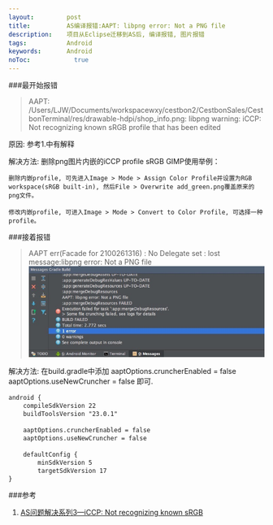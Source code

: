 ```yaml
---
layout:         post
title:          AS编译报错:AAPT: libpng error: Not a PNG file
description:    项目从Eclipse迁移到AS后, 编译报错, 图片报错
tags:           Android
keywords:       Android
noToc: 			  true
---
```


###最开始报错
>AAPT: /Users/LJW/Documents/workspacewxy/cestbon2/CestbonSales/CestbonTerminal/res/drawable-hdpi/shop_info.png: libpng warning: iCCP: Not recognizing known sRGB profile that has been edited

原因: 
参考1.中有解释

解决方法:
删除png图片内嵌的iCCP profile sRGB
GIMP使用举例：

```
删除内嵌profile, 可先进入Image > Mode > Assign Color Profile并设置为RGB workspace(sRGB built-in), 然后File > Overwrite add_green.png覆盖原来的png文件。

修改内嵌profile, 可进入Image > Mode > Convert to Color Profile, 可选择一种profile。
```

###接着报错
>AAPT err(Facade for 2100261316) : No Delegate set : lost message:libpng error: Not a PNG file
![H$R3}P8@3XD8F0T8LM{VN@6](/media/H$R3%7DP8@3XD8F0T8LM%7BVN@6.jpg)



解决方法:
在build.gradle中添加
	aaptOptions.cruncherEnabled = false
	aaptOptions.useNewCruncher = false
即可.

```
android {
	compileSdkVersion 22
	buildToolsVersion "23.0.1"

	aaptOptions.cruncherEnabled = false
	aaptOptions.useNewCruncher = false

	defaultConfig {
		minSdkVersion 5
		targetSdkVersion 17
}
```





###参考
1. [AS问题解决系列3—iCCP: Not recognizing known sRGB ](http://my.oschina.net/1pei/blog/479162?fromerr=2Cp1AYg9)

